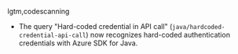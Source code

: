 lgtm,codescanning
* The query "Hard-coded credential in API call" (`java/hardcoded-credential-api-call`)
  now recognizes hard-coded authentication credentials with Azure SDK for Java.

